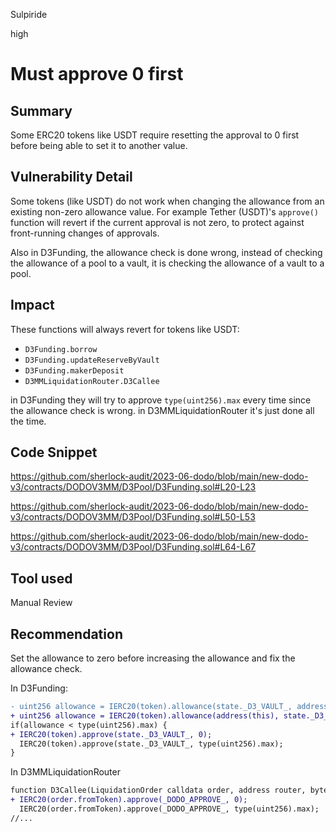 Sulpiride

high

# Must approve 0 first

## Summary
Some ERC20 tokens like USDT require resetting the approval to 0 first before being able to set it to another value.

## Vulnerability Detail
Some tokens (like USDT) do not work when changing the allowance from an existing non-zero allowance value. For example Tether (USDT)'s `approve()` function will revert if the current approval is not zero, to protect against front-running changes of approvals.

Also in D3Funding, the allowance check is done wrong, instead of checking the allowance of a pool to a vault, it is checking the allowance of a vault to a pool.

## Impact
These functions will always revert for tokens like USDT:
- `D3Funding.borrow`
- `D3Funding.updateReserveByVault`
- `D3Funding.makerDeposit`
- `D3MMLiquidationRouter.D3Callee`

in D3Funding they will try to approve `type(uint256).max` every time since the allowance check is wrong.
in D3MMLiquidationRouter it's just done all the time.

## Code Snippet
https://github.com/sherlock-audit/2023-06-dodo/blob/main/new-dodo-v3/contracts/DODOV3MM/D3Pool/D3Funding.sol#L20-L23

https://github.com/sherlock-audit/2023-06-dodo/blob/main/new-dodo-v3/contracts/DODOV3MM/D3Pool/D3Funding.sol#L50-L53

https://github.com/sherlock-audit/2023-06-dodo/blob/main/new-dodo-v3/contracts/DODOV3MM/D3Pool/D3Funding.sol#L64-L67

## Tool used

Manual Review

## Recommendation
Set the allowance to zero before increasing the allowance and fix the allowance check.

In D3Funding:

```diff
- uint256 allowance = IERC20(token).allowance(state._D3_VAULT_, address(this));
+ uint256 allowance = IERC20(token).allowance(address(this), state._D3_VAULT_);
if(allowance < type(uint256).max) {
+ IERC20(token).approve(state._D3_VAULT_, 0);
  IERC20(token).approve(state._D3_VAULT_, type(uint256).max);
}
```

In D3MMLiquidationRouter

```diff
function D3Callee(LiquidationOrder calldata order, address router, bytes calldata routeData) external { 
+ IERC20(order.fromToken).approve(_DODO_APPROVE_, 0);
  IERC20(order.fromToken).approve(_DODO_APPROVE_, type(uint256).max);
//...
```